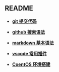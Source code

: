 ## README
- **[git 提交代码](https://github.com/chaojiaxi/github-note/blob/master/Github_push.md)**

- **[github 搜索语法](https://github.com/chaojiaxi/github-note/blob/master/Github_search.md)**

- **[markdown 基本语法](https://github.com/chaojiaxi/github-note/blob/master/Markdown.md)**

- **[vscode 常用插件](https://github.com/chaojiaxi/github-note/blob/master/VSCode_plugin.md)**

- **[CoentOS 环境搭建](https://github.com/chaojiaxi/github-note/blob/master/CentOS_environment.md)**
